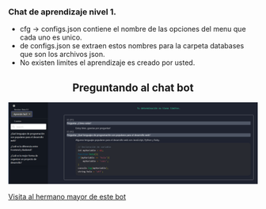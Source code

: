 ### Chat de aprendizaje nivel 1.

- cfg -> configs.json contiene el nombre de las opciones del menu que cada uno es unico.
- de configs.json se extraen estos nombres para la carpeta databases que son los archivos json.
- No existen limites el aprendizaje es creado por usted.

<h2 align="center">Preguntando al chat bot</h2>

![](https://github.com/k-tw0/CHATBOTOFICIAL/blob/main/Screenshot%202024-04-07%20194439.png)

[Visita al hermano mayor de este bot](https://github.com/k-tw0/OficialBotPage)
